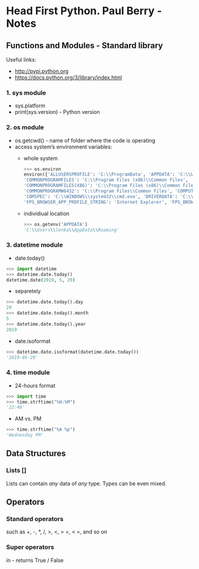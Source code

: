 # Head First Python. Paul Berry - Notes

## Functions and Modules - Standard library

Useful links:

- <http://pypi.python.org>
- <https://docs.python.org/3/library/index.html>

### 1. sys module

- sys.platform
- print(sys.version) - Python version

### 2. os module

- os.getcwd() - name of folder where the code is operating
- access system’s environment variables:
  - whole system

    ~~~python
    >>> os.environ
    environ({'ALLUSERSPROFILE': 'C:\\ProgramData', 'APPDATA': 'C:\\Users\\lenka\\AppData\\Roaming',
    'COMMONPROGRAMFILES': 'C:\\Program Files (x86)\\Common Files',
    'COMMONPROGRAMFILES(X86)': 'C:\\Program Files (x86)\\Common Files',
    'COMMONPROGRAMW6432': 'C:\\Program Files\\Common Files', 'COMPUTERNAME': 'ASUS-ZB-UX410UA',
    'COMSPEC': 'C:\\WINDOWS\\system32\\cmd.exe', 'DRIVERDATA': 'C:\\Windows\\System32\\Drivers\\DriverData',
    'FPS_BROWSER_APP_PROFILE_STRING': 'Internet Explorer', 'FPS_BROWSER_USER_PROFILE_STRING': 'Default'
    ~~~

  - individiual location

    ~~~python
    >>> os.getenv('APPDATA')
    'C:\\Users\\lenka\\AppData\\Roaming'
    ~~~

### 3. datetime module

- date.today()

~~~python
>>> import datetime
>>> datetime.date.today()
datetime.date(2019, 5, 29)
~~~

- separetely

~~~python
>>> datetime.date.today().day
29
>>> datetime.date.today().month
5
>>> datetime.date.today().year
2019
~~~

- date.isoformat

~~~python
>>> datetime.date.isoformat(datetime.date.today())
'2019-05-29'
~~~

### 4. time module

- 24-hours format

~~~python
>>> import time
>>> time.strftime("%H:%M")
'22:46'
~~~

- AM vs. PM

~~~python
>>> time.strftime("%A %p")
'Wednesday PM'
~~~

## Data Structures

### Lists []

Lists can contain *any* data of *any* type. Types can be even mixed.

## Operators

### Standard operators

such as +, -, *, /, >, <, > =, < =, and so on

### Super operators

in - returns True / False


